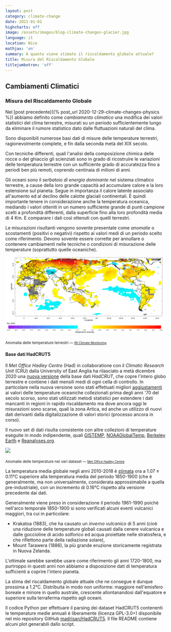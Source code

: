 ```yaml
---
layout: post
category: climate-change
date: 2021-01-01
highcharts: off
image: /assets/images/blog-climate-changes-glacier.jpg
language: it
location: Nice
mathjax: 'on'
summary: A quanto viene stimato il riscaldamento globale attuale?
title: Misura del Riscaldamento Globale
titlejumbotron: 'off'
---
```

## Cambiamenti Climatici
### Misura del Riscaldamento Globale

Nel [post precedente]({% post_url 2020-12-29-climate-changes-physics %})
abbiamo definito come *cambiamento climatico* una modifica dei valori statistici del clima
terrestre, misurati su un periodo sufficientemente lungo da eliminare il rumore statistico
dato dalle fluttuazioni naturali del clima.

Sono disponibili numerose basi dati di misure delle temperature terrestri, ragionevolmente
complete, e fin dalla seconda metà del XIX secolo.

<div class="bd-callout bd-callout-info">
<p>
Con tecniche differenti, quali l'analisi della composizione chimica delle rocce o del ghiaccio
gli scienziati sono in grado di ricostruire le variazioni delle temperatura terrestre con un
sufficiente grado di accuratezza fino a periodi ben più remoti, coprendo centinaia di milioni
di anni.
</p>
</div>

Gli oceani sono il *serbatoio di energia dominante* nel sistema climatico terrestre, a cause della
loro grande capacità ad accumulare calore e la loro estensione sul pianeta.
Segue in importanza il calore latente associato all'aumento ed al declino delle calotte glaciali
continentali.
È quindi importante tenere in considerazione anche la temperatura oceanica, mediando i valori
otteniti in un numero sufficiente grande di punti campione scelti a profondità differenti, dalla
superficie fino alla loro profondità media di 4 Km.
E comparare i dati così ottenuti con quelli terrestri.

Le misurazioni risultanti vengono sovente presentate come *anomalie* o scostamenti (positivi o
negativi) rispetto ai valori medi di un periodo scelto come riferimento.
Devono sovente essere corrette per annullare o contenere cambiamenti nelle tecniche o condizioni
di misurazione delle temperature (soprattutto quelle oceaniche).

<div class="pb-2">
<img src="/assets/images/blog-monthly-surface-air-temperature-anomaly.png"
     class="mx-auto d-block img-fluid">
<p class="text-center"><small>
Anomalia delle temperature terrestri &mdash;
<a href="http://iridl.ldeo.columbia.edu/maproom/Global/Atm_Temp/Anomaly.html">
<small>IRI Climate Monitoring</small></a>
</small></p>
</div>

#### Base dati HadCRUT5

Il *Met Office Hadley Centre* (Had) in collaboratione con il *Climatic Research Unit* (CRU) dalla
University of East Anglia ha rilasciato a metà dicembre 2020 una
[nuova versione](https://www.metoffice.gov.uk/hadobs/hadcrut5/) della base dati *HadCRUT*, che
copre l'intero globo terrestre e contiene i dati mensili medi di ogni cella di controllo.
In particolare nella nuova versione sono stati effettuati migliori
[aggiustamenti](https://www.metoffice.gov.uk/hadobs/hadsst4/) ai valori delle temperature oceaniche
collezionati prima degli anni '70 del secolo scorso, sono stati utilizzati metodi statistici per
estendere i dati mancanti in regioni in rapido riscaldamento ma dove ancora oggi le misurazioni
sono scarse, quali la zona Artica, ed anche un utilizzo di nuovi dati derivanti dalla
digitalizzazione di valori storici (processo ancora in corso).

Il nuovo set di dati risulta consistente con altre collezioni di temperature eseguite in modo
indipendente, quali [GISTEMP](https://data.giss.nasa.gov/gistemp/),
[NOAAGlobalTemp](https://www.ncdc.noaa.gov/data-access/marineocean-data/noaa-global-surface-temperature-noaaglobaltemp),
[Berkeley Earth](http://berkeleyearth.org/) e [Reanalyses.org](https://reanalyses.org/).

<div class="pb-2">
<img src="https://www.metoffice.gov.uk/hadobs/hadcrut5/figures/HadCRUT5_figure_7.png"
     class="mx-auto d-block img-fluid">
<p class="text-center"><small>
Anomalie delle temperature nei vari dataset &mdash;
<a href="https://www.metoffice.gov.uk/hadobs/hadcrut5/">
<small>Met Office Hadley Centre</small></a>
</small></p>
</div>

La temperatura media globale negli anni 2010-2018 è
[stimata](https://www.metoffice.gov.uk/about-us/press-office/news/weather-and-climate/2020/hadcrut5-announcement)
ora a 1.07 ± 0.11°C superiore alla temperatura media del periodo 1850-1900
(che è generalmente, ma non universalmente, considerata
approssimabile a quella pre-industriale), con un incremento di 0.16°C rispetto alla versione
precedente dai dati.

Generalmente viene preso in considerazione il periodo 1961-1990 poichè nell'arco temporale
1850-1900 si sono verificati alcuni eventi vulcanici maggiori, tra cui in particolare:
 * Krakatoa (1883), che ha causato un *inverno vulcanico* di 5 anni (cioè una riduzione delle
   temperature globali causati dalla cenere vulcanica e dalle goccioline di acido solforico
   ed acqua proiettate nelle stratosfera, e che riflettono parte della radiazione solare),
 * Mount Tarawera (1886), la più grande eruzione storicamente registrata in Nuova Zelanda.

L'ottimale sarebbe sarebbe usare come riferimento gli anni 1720-1800, ma purtroppo in questi
anni non abbiamo a disposizione dati di temperatura sufficienti a coprire l'intero pianeta.

<div class="bd-callout bd-callout-warning">
<p>
La stima del riscaldamento globale attuale che ne consegue è dunque prossima a 1.2°C.
Distribuita in modo non uniforme: maggiore nell'emisfero boreale e minore in quello australe,
crescente allontanandosi dall'equatore e superiore sulla terraferma rispetto agli oceani.
</p>
</div>

<div class="bd-callout bd-callout-info">
<p>
Il codice Python per effettuare il parsing dei dataset HadCRUT5 contenenti le temperature medie
annuali è liberamente (licenza GPL-3.0+) disponibile nel mio repository GitHub
<a href="https://github.com/madrisan/HadCRUT5/">
madrisan/HadCRUT5</a>. Il file README contiene alcuni plot generabili dallo script.
</p>
</div>
